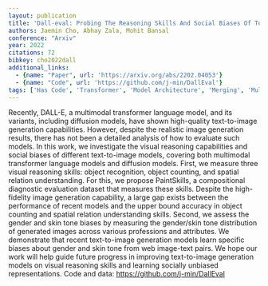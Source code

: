 ```yaml
---
layout: publication
title: 'Dall-eval: Probing The Reasoning Skills And Social Biases Of Text-to-image Generation Models'
authors: Jaemin Cho, Abhay Zala, Mohit Bansal
conference: "Arxiv"
year: 2022
citations: 72
bibkey: cho2022dall
additional_links:
  - {name: "Paper", url: 'https://arxiv.org/abs/2202.04053'}
  - {name: "Code", url: 'https://github.com/j-min/DallEval'}
tags: ['Has Code', 'Transformer', 'Model Architecture', 'Merging', 'Multimodal Models', 'Ethics and Bias', 'Pretraining Methods']
---
```

Recently, DALL-E, a multimodal transformer language model, and its variants,
including diffusion models, have shown high-quality text-to-image generation
capabilities. However, despite the realistic image generation results, there
has not been a detailed analysis of how to evaluate such models. In this work,
we investigate the visual reasoning capabilities and social biases of different
text-to-image models, covering both multimodal transformer language models and
diffusion models. First, we measure three visual reasoning skills: object
recognition, object counting, and spatial relation understanding. For this, we
propose PaintSkills, a compositional diagnostic evaluation dataset that
measures these skills. Despite the high-fidelity image generation capability, a
large gap exists between the performance of recent models and the upper bound
accuracy in object counting and spatial relation understanding skills. Second,
we assess the gender and skin tone biases by measuring the gender/skin tone
distribution of generated images across various professions and attributes. We
demonstrate that recent text-to-image generation models learn specific biases
about gender and skin tone from web image-text pairs. We hope our work will
help guide future progress in improving text-to-image generation models on
visual reasoning skills and learning socially unbiased representations. Code
and data: https://github.com/j-min/DallEval
